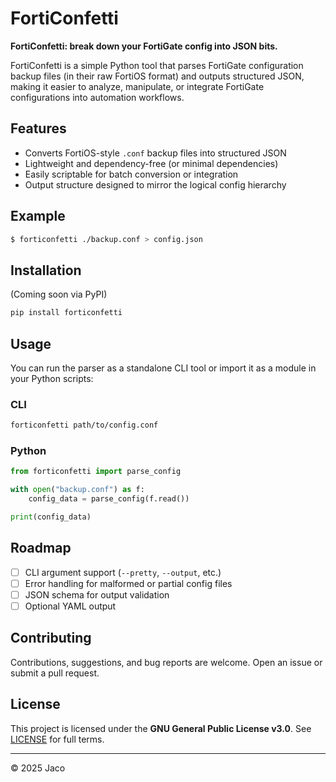 # FortiConfetti

**FortiConfetti: break down your FortiGate config into JSON bits.**

FortiConfetti is a simple Python tool that parses FortiGate configuration backup files (in their raw FortiOS format) and outputs structured JSON, making it easier to analyze, manipulate, or integrate FortiGate configurations into automation workflows.

## Features

- Converts FortiOS-style `.conf` backup files into structured JSON
- Lightweight and dependency-free (or minimal dependencies)
- Easily scriptable for batch conversion or integration
- Output structure designed to mirror the logical config hierarchy

## Example

```bash
$ forticonfetti ./backup.conf > config.json
```

## Installation

(Coming soon via PyPI)

```bash
pip install forticonfetti
```

## Usage

You can run the parser as a standalone CLI tool or import it as a module in your Python scripts:

### CLI

```bash
forticonfetti path/to/config.conf
```

### Python

```python
from forticonfetti import parse_config

with open("backup.conf") as f:
    config_data = parse_config(f.read())

print(config_data)
```

## Roadmap

- [ ] CLI argument support (`--pretty`, `--output`, etc.)
- [ ] Error handling for malformed or partial config files
- [ ] JSON schema for output validation
- [ ] Optional YAML output

## Contributing

Contributions, suggestions, and bug reports are welcome. Open an issue or submit a pull request.

## License

This project is licensed under the **GNU General Public License v3.0**. See [LICENSE](LICENSE) for full terms.

---

© 2025 Jaco <your name or handle>

